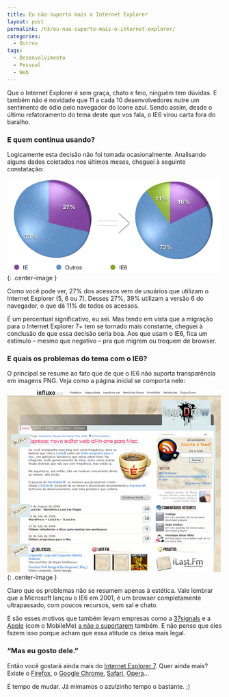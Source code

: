 ```yaml
---
title: Eu não suporto mais o Internet Explorer
layout: post
permalink: /h3/eu-nao-suporto-mais-o-internet-explorer/
categories:
  - Outros
tags:
  - Desenvolvimento
  - Pessoal
  - Web
---
```

Que o Internet Explorer é sem graça, chato e feio, ninguém tem dúvidas. E também não é novidade que 11 a cada 10 desenvolvedores nutre um sentimento de ódio pelo navegador do ícone azul. Sendo assim, desde o último refatoramento do tema deste que vos fala, o IE6 virou carta fora do baralho.

### E quem continua usando?

Logicamente esta decisão não foi tomada ocasionalmente. Analisando alguns dados coletados nos últimos meses, cheguei à seguinte constatação:<!--more-->

![Porcentagem de acessos do Internet Explorer](/assets/graficos_acesso_ie_leandrow.gif){: .center-image }

Como você pode ver, 27% dos acessos vem de usuários que utilizam o Internet Explorer (5, 6 ou 7). Desses 27%, 39% utilizam a versão 6 do navegador, o que dá 11% de todos os acessos.

É um percentual significativo, eu sei. Mas tendo em vista que a migração para o Internet Explorer 7+ tem se tornado mais constante, cheguei à conclusão de que essa decisão seria boa. Aos que usam o IE6, fica um estímulo &#8211; mesmo que negativo &#8211; pra que migrem ou troquem de browser.

### E quais os problemas do tema com o IE6?

O principal se resume ao fato que de que o IE6 não suporta transparência em imagens PNG. Veja como a página inicial se comporta nele:

![Home do blog no Internet Explorer 6 - Sofrível](/assets/home_leandrow_no_ie6.jpg){: .center-image }

Claro que os problemas não se resumem apenas à estética. Vale lembrar que a Microsoft lançou o IE6 em 2001, é um browser completamente ultrapassado, com poucos recursos, sem sal e chato.

E são esses motivos que também levam empresas como a [37signals][1] e a [Apple][2] (com o MobileMe) [a não o suportarem][3] também. E não pense que eles fazem isso porque acham que essa atitude os deixa mais legal.

### &#8220;Mas eu gosto dele.&#8221;

Então você gostará ainda mais do [Internet Explorer 7][4]. Quer ainda mais? Existe o [Firefox][5], o [Google Chrome][6], [Safari][7], [Opera][8]&#8230;

É tempo de mudar. Já mimamos o azulzinho tempo o bastante. ;)

 [1]: http://37signals.com/
 [2]: http://www.apple.com/
 [3]: http://37signals.blogs.com/products/2008/07/basecamp-phasin.html
 [4]: http://www.microsoft.com/brasil/windows/ie/default.mspx
 [5]: http://getfirefox.com/
 [6]: http://www.google.com/chrome
 [7]: http://www.apple.com/safari/
 [8]: http://www.opera.com/
